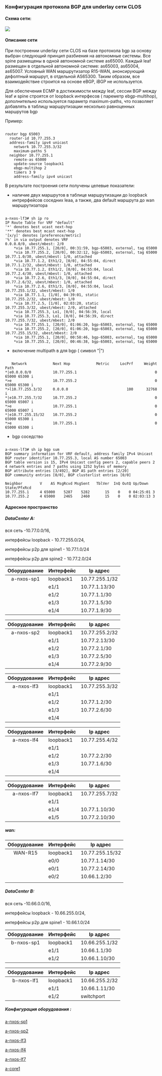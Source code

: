 ### 					  						Конфигурация протокола BGP для underlay сети СLOS	



#### Схема сети:

![](https://github.com/dmn111/otus1/blob/master/underlay%20bgp/%D0%A1%D1%85%D0%B5%D0%BC%D0%B0%20CLOS%20%D0%BD%D0%B0%20%D0%BE%D1%81%D0%BD%D0%BE%D0%B2%D0%B5%20%D0%BF%D1%80%D1%82%D0%BE%D0%BA%D0%BE%D0%BB%D0%B0%20BGP%20%D0%B2%20underlay%20%D1%81%D0%B5%D1%82%D0%B8.PNG)

#### Описание сети

При построении underlay  сети  CLOS   на базе протокола bgp  за основу выбран следующий принцип разбиения на автономные системы. Все spine размещены в одной автономной системе as65000. Каждый leaf  размещен в отдельной автономной системе: as65003, as65004, as65007. Условный WAN маршрутизатор R15-WAN, анонсирующий дефолтный маршрут,  в отдельной AS65300. Таким образом,  все взаимодействие строится на основе eBGP, iBGP не используется.

Для обеспечения ECMP в достижимости  между leaf,  сессии BGP между leaf и spine строятся от loopback интерфесов ( пареметр ebgp-multihop), дополнительно используется параметр maximum-paths, что позволяет добавлять в таблицу маршрутизации несколько равноценных маршрутов bgp  

Пример:

<pre><code>
router bgp 65003
  router-id 10.77.255.3
  address-family ipv4 unicast
    network 10.77.255.3/32
    maximum-paths 5
  neighbor 10.77.255.1
    remote-as 65000
    update-source loopback1
    ebgp-multihop 2
    timers 3 9
    address-family ipv4 unicast
</code></pre>

В результате построения сети получены целевые показатели:

- наличие  двух маршрутов в таблице маршрутизации до loopback интрерфейсов соседних leaа, а также, два default маршрута до wan маршрутизатора
<pre><code>
a-nxos-lf3# sh ip ro
IP Route Table for VRF "default"
'*' denotes best ucast next-hop
'**' denotes best mcast next-hop
'[x/y]' denotes [preference/metric]
'%<string>' in via output denotes VRF <string>
0.0.0.0/0, ubest/mbest: 2/0
    *via 10.77.255.1, [20/0], 00:31:59, bgp-65003, external, tag 65000
    *via 10.77.255.2, [20/0], 00:32:12, bgp-65003, external, tag 65000
10.77.1.0/30, ubest/mbest: 1/0, attached
    *via 10.77.1.2, Eth1/2, [0/0], 04:55:04, direct
10.77.1.2/32, ubest/mbest: 1/0, attached
    *via 10.77.1.2, Eth1/2, [0/0], 04:55:04, local
10.77.2.4/30, ubest/mbest: 1/0, attached
    *via 10.77.2.6, Eth1/3, [0/0], 04:55:04, direct
10.77.2.6/32, ubest/mbest: 1/0, attached
    *via 10.77.2.6, Eth1/3, [0/0], 04:55:04, local
10.77.255.1/32, ubest/mbest: 1/0
    *via 10.77.1.1, [1/0], 04:39:01, static
10.77.255.2/32, ubest/mbest: 1/0
    *via 10.77.2.5, [1/0], 02:03:20, static
10.77.255.3/32, ubest/mbest: 2/0, attached
    *via 10.77.255.3, Lo1, [0/0], 04:56:39, local
    *via 10.77.255.3, Lo1, [0/0], 04:56:39, direct
10.77.255.7/32, ubest/mbest: 2/0
    *via 10.77.255.1, [20/0], 01:06:20, bgp-65003, external, tag 65000
    *via 10.77.255.2, [20/0], 01:06:20, bgp-65003, external, tag 65000
10.77.255.15/32, ubest/mbest: 2/0
    *via 10.77.255.1, [20/0], 00:58:46, bgp-65003, external, tag 65000
    *via 10.77.255.2, [20/0], 00:46:38, bgp-65003, external, tag 65000
</code></pre>

- включение multipath в  для bgp ( символ "|")
<pre><code>
   Network            Next Hop            Metric     LocPrf     Weight Path
*|e0.0.0.0/0          10.77.255.1                                    0 65000 65300 i
*>e                   10.77.255.2                                    0 65000 65300 i
*>l10.77.255.3/32     0.0.0.0                           100      32768 i
*|e10.77.255.7/32     10.77.255.2                                    0 65000 65007 i
*>e                   10.77.255.1                                    0 65000 65007 i
*|e10.77.255.15/32    10.77.255.2                                    0 65000 65300 i
*>e                   10.77.255.1                                    0 65000 65300 i
</code></pre>

- bgp соседство
<pre><code>
a-nxos-lf3# sh ip bgp sum
BGP summary information for VRF default, address family IPv4 Unicast
BGP router identifier 10.77.255.3, local AS number 65003
BGP table version is 15, IPv4 Unicast config peers 2, capable peers 2
4 network entries and 7 paths using 1252 bytes of memory
BGP attribute entries [3/492], BGP AS path entries [2/20]
BGP community entries [0/0], BGP clusterlist entries [0/0]

Neighbor        V    AS MsgRcvd MsgSent   TblVer  InQ OutQ Up/Down  State/PfxRcd
10.77.255.1     4 65000    5287    5282       15    0    0 04:25:01 3         
10.77.255.2     4 65000    2465    2460       15    0    0 02:03:13 3         
</code></pre>

#### Адресное пространство

##### DataCenter A:   

вся сеть -10.77.0.0/16,   

интерфейсы loopback  - 10.77.255.0/24, 

интерфейсы p2p  для spine1  - 10.77.1.0/24 

интерфейсы p2p  для spine2  - 10.77.2.0/24 

| Оборудование | Интерфейс | Ip адрес       |
| :----------: | --------- | -------------- |
|  a-nxos-sp1  | loopback1 | 10.77.255.1/32 |
|              | e1/1      | 10.77.1.13/30  |
|              | e1/2      | 10.77.1.1/30   |
|              | e1/3      | 10.77.1.5/30   |
|              | e1/4      | 10.77.1.9/30   |


| Оборудование | Интерфейс | Ip адрес       |
| :----------: | --------- | -------------- |
|  a-nxos-sp2  | loopback1 | 10.77.255.2/32 |
|              | e1/1      | 10.77.2.13/30  |
|              | e1/2      | 10.77.2.1/30   |
|              | e1/3      | 10.77.2.5/30   |
|              | e1/4      | 10.77.2.9/30   |

| Оборудование | Интерфейс | Ip адрес       |
| :----------: | --------- | -------------- |
|  a-nxos-lf3  | loopback1 | 10.77.255.3/32 |
|              | e1/1      |                |
|              | e1/2      | 10.77.1.2/30   |
|              | e1/3      | 10.77.2.6/30   |
|              | e1/4      |                |

| Оборудование | Интерфейс | Ip адрес       |
| :----------: | --------- | -------------- |
|  a-nxos-lf4  | loopback1 | 10.77.255.4/32 |
|              | e1/1      |                |
|              | e1/2      | 10.77.2.2/30   |
|              | e1/3      | 10.77.1.6/30   |
|              | e1/4      |                |

| Оборудование | Интерфейс | Ip адрес       |
| :----------: | --------- | -------------- |
|  a-nxos-lf7  | loopback1 | 10.77.255.7/32 |
|              | e1/1      |                |
|              | e1/4      | 10.77.1.10/30  |
|              | e1/5      | 10.77.2.10/30  |

##### wan: 

| Оборудование | Интерфейс | Ip адрес        |
| :----------: | --------- | --------------- |
|   WAN-R15    | loopback1 | 10.77.255.15/32 |
|              | e0/0      | 10.77.1.14/30   |
|              | e0/1      | 10.77.2.14/30   |
|              | e0/2      | 10.66.1.2/30    |
|              |           |                 |

##### DataCenter  B:   

вся сеть -10.66.0.0/16, 

интерфейсы loopback  - 10.66.255.0/24, 

интерфейсы p2p  для spine1 - 10.66.1.0/24 

| Оборудование | Интерфейс | Ip адрес       |
| :----------: | --------- | -------------- |
|  b-nxos-sp1  | loopback1 | 10.66.255.1/32 |
|              | e1/1      | 10.66.1.1/30   |
|              | e1/2      | 10.66.1.10/30  |

| Оборудование | Интерфейс | Ip адрес       |
| :----------: | --------- | -------------- |
|  b-nxos-lf1  | loopback1 | 10.66.255.2/32 |
|              | e1/1      | 10.66.1.11/30  |
|              | e1/2      | switchport     |



##### Конфигурация оборудования :

[a-nxos-sp1](https://github.com/dmn111/otus1/blob/master/underlay%20bgp/a-nxos-sp1.conf.md)

[a-nxos-sp2](https://github.com/dmn111/otus1/blob/master/underlay%20bgp/a-nxos-sp2.conf.md)

[a-nxos-lf3](https://github.com/dmn111/otus1/blob/master/underlay%20bgp/a-nxos-lf3.conf.md)

[a-nxos-lf4](https://github.com/dmn111/otus1/blob/master/underlay%20bgp/a-nxos-lf4.conf.md)

[a-nxos-lf7](https://github.com/dmn111/otus1/blob/master/underlay%20bgp/a-nxos-lf7.conf.md)

[a-core1](https://github.com/dmn111/otus1/blob/master/underlay%20bgp/a-core1.conf.md)
